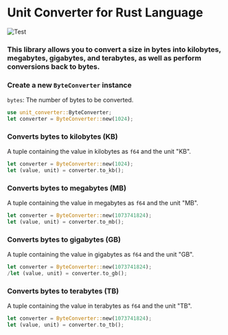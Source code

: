 # Unit Converter for Rust Language
![Test](https://github.com/encoderuz/unit_converter/actions/workflows/unit_converter.yml/badge.svg)
### This library allows you to convert a size in bytes into kilobytes, megabytes, gigabytes, and terabytes, as well as perform conversions back to bytes.


### Create a new `ByteConverter` instance
`bytes`: The number of bytes to be converted.
```rust
use unit_converter::ByteConverter;
let converter = ByteConverter::new(1024);
```
### Converts bytes to kilobytes (KB)
A tuple containing the value in kilobytes as `f64` and the unit "KB".
```rust
let converter = ByteConverter::new(1024);
let (value, unit) = converter.to_kb();
```
### Converts bytes to megabytes (MB)
A tuple containing the value in megabytes as `f64` and the unit "MB".
```rust
let converter = ByteConverter::new(1073741824);
let (value, unit) = converter.to_mb();
```
### Converts bytes to gigabytes (GB)
A tuple containing the value in gigabytes as `f64` and the unit "GB".
```rust
let converter = ByteConverter::new(1073741824);
/let (value, unit) = converter.to_gb();
```
### Converts bytes to terabytes (TB)
A tuple containing the value in terabytes as `f64` and the unit "TB".
```rust
let converter = ByteConverter::new(1073741824);
let (value, unit) = converter.to_tb();
```
